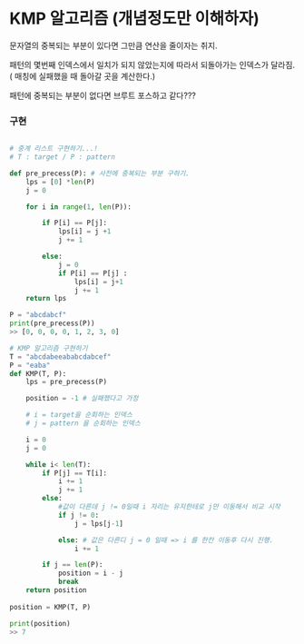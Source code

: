 # KMP 알고리즘 (개념정도만 이해하자)
문자열의 중복되는 부분이 있다면 그만큼 연산을 줄이자는 취지.

패턴의 몇번째 인덱스에서 일치가 되지 않았는지에 따라서 되돌아가는 인덱스가 달라짐. ( 매칭에 실패했을 때 돌아갈 곳을 계산한다.)

패턴에 중복되는 부분이 없다면 브루트 포스하고 같다???

### 구현
```python

# 중계 리스트 구현하기...!
# T : target / P : pattern

def pre_precess(P): # 사전에 중복되는 부분 구하기.
    lps = [0] *len(P)
    j = 0

    for i in range(1, len(P)):

        if P[i] == P[j]:
            lps[i] = j +1
            j += 1

        else:
            j = 0
            if P[i] == P[j] :
                lps[i] = j+1
                j += 1
    return lps

P = "abcdabcf"
print(pre_precess(P))
>> [0, 0, 0, 0, 1, 2, 3, 0]

# KMP 알고리즘 구현하기
T = "abcdabeeababcdabcef"
P = "eaba"
def KMP(T, P):
    lps = pre_precess(P)

    position = -1 # 실패했다고 가정

    # i = target을 순회하는 인덱스
    # j = pattern 을 순회하는 인덱스

    i = 0
    j = 0

    while i< len(T):
        if P[j] == T[i]:
            i += 1
            j += 1
        else:
            #값이 다른데 j != 0일때 i 자리는 유지한테로 j만 이동해서 비교 시작
            if j != 0:
                j = lps[j-1]

            else: # 값은 다른디 j = 0 일때 => i 를 한칸 이동후 다시 진행.
                i += 1

        if j == len(P):
            position = i - j
            break
    return position
    
position = KMP(T, P)

print(position)
>> 7
```